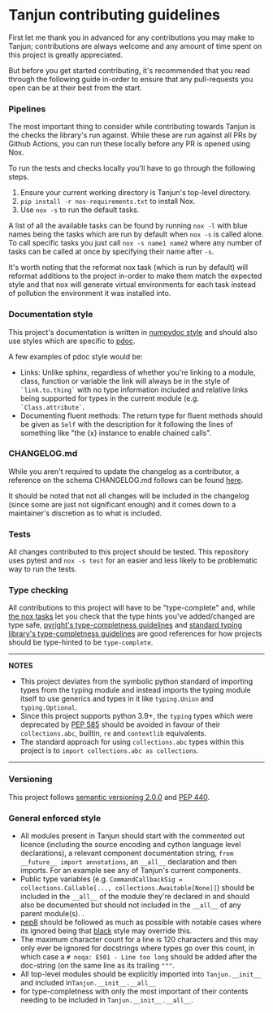 # Tanjun contributing guidelines

First let me thank you in advanced for any contributions you may make to Tanjun; contributions are always welcome
and any amount of time spent on this project is greatly appreciated.

But before you get started contributing, it's recommended that you read through the following guide in-order to
ensure that any pull-requests you open can be at their best from the start.

### Pipelines

The most important thing to consider while contributing towards Tanjun is the checks the library's run against.
While these are run against all PRs by Github Actions, you can run these locally before any PR is opened using Nox.

To run the tests and checks locally you'll have to go through the following steps.

1. Ensure your current working directory is Tanjun's top-level directory.
2. `pip install -r nox-requirements.txt` to install Nox.
3. Use `nox -s` to run the default tasks.

A list of all the available tasks can be found by running `nox -l` with blue names being the tasks which are run
by default when `nox -s` is called alone. To call specific tasks you just call `nox -s name1 name2` where any number
of tasks can be called at once by specifying their name after `-s`.

It's worth noting that the reformat nox task (which is run by default) will reformat additions to the project
in-order to make them match  the expected style and that nox will generate virtual environments for each task
instead of pollution the environment it was installed into.

### Documentation style

This project's documentation is written in [numpydoc style](https://numpydoc.readthedocs.io/en/latest/format.html)
and should also use styles which are specific to [pdoc](https://pdoc.dev/docs/pdoc.html).

A few examples of pdoc style would be:

* Links: Unlike sphinx, regardless of whether you're linking to a module, class, function or variable the link will
  always be in the style of `` `link.to.thing` `` with no type information included and relative links being supported
  for types in the current module (e.g. `` `Class.attribute` ``.
* Documenting fluent methods: The return type for fluent methods should be given as `Self` with the description for it
  following the lines of something like "the {x} instance to enable chained calls".

### CHANGELOG.md
 
While you aren't required to update the changelog as a contributor, a reference on the schema CHANGELOG.md follows
can be found [here](https://keepachangelog.com/en/1.0.0/).

It should be noted that not all changes will be included in the changelog (since some are just not significant enough)
and it comes down to a maintainer's discretion as to what is included. 

### Tests

All changes contributed to this project should be tested. This repository uses pytest and `nox -s test` for an easier and
less likely to be problematic way to run the tests.

### Type checking

All contributions to this project will have to be "type-complete" and, while [the nox tasks](###Pipelines) let you check
that the type hints you've added/changed are type safe,
[pyright's type-completness guidelines](https://github.com/microsoft/pyright/blob/main/docs/typed-libraries.md) and
[standard typing library's type-completness guidelines](https://github.com/python/typing/blob/master/docs/libraries.md) are
good references for how projects should be type-hinted to be `type-complete`.

---
**NOTES**

* This project deviates from the symbolic python standard of importing types from the typing module and instead
  imports the typing module itself to use generics and types in it like `typing.Union` and `typing.Optional`.
* Since this project supports python 3.9+, the `typing` types which were deprecated by
  [PEP 585](https://www.python.org/dev/peps/pep-0585/) should be avoided in favour of their `collections.abc`,
  builtin, `re` and `contextlib` equivalents.
* The standard approach for using `collections.abc` types within this project is to `import collections.abc as collections`.
---

### Versioning

This project follows [semantic versioning 2.0.0](https://semver.org/) and [PEP 440](https://www.python.org/dev/peps/pep-0440/).

### General enforced style

* All modules present in Tanjun should start with the commented out licence (including the source encoding and cython
  language level declarations), a relevant component documentation string, `from __future__ import annotations`, an
 `__all__` declaration and then imports. For an example see any of Tanjun's current components.
* Public type variables (e.g. `CommandCallbackSig = collections.Callable[..., collections.Awaitable[None]]`) should be
  included in the `__all__` of the module they're declared in and should also be documented but
  should not included in the `__all__` of any parent module(s).
  .
* [pep8](https://www.python.org/dev/peps/pep-0008/) should be followed as much as possible with notable cases where its
  ignored being that [black](https://github.com/psf/black) style may override this.
* The maximum character count for a line is 120 characters and this may only ever be ignored for docstrings where types
  go over this count, in which case a `# noqa: E501 - Line too long` should be added after the doc-string (on the same
  line as its trailing `"""`.
* All top-level modules should be explicitly imported into `Tanjun.__init__` and included in`Tanjun.__init__.__all__`
* for type-completness with only the most important of their contents needing to be included in `Tanjun.__init__.__all__`.


